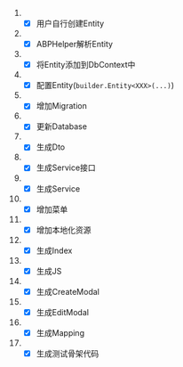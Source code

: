 1. - [x] 用户自行创建Entity
1. - [x] ABPHelper解析Entity
1. - [x] 将Entity添加到DbContext中
1. - [x] 配置Entity(`builder.Entity<XXX>(...)`)
1. - [x] 增加Migration
1. - [x] 更新Database
1. - [x] 生成Dto
1. - [x] 生成Service接口
1. - [x] 生成Service
1. - [x] 增加菜单
1. - [x] 增加本地化资源
1. - [x] 生成Index
1. - [x] 生成JS
1. - [x] 生成CreateModal
1. - [x] 生成EditModal
1. - [x] 生成Mapping
1. - [x] 生成测试骨架代码